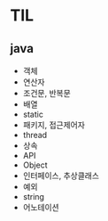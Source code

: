 # TIL

## java
* 객체
* 연산자
* 조건문, 반복문
* 배열
* static
* 패키지, 접근제어자
* thread 
* 상속
* API
* Object
* 인터페이스, 추상클래스
* 예외
* string
* 어노테이션
